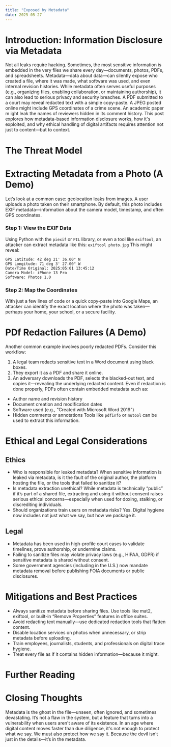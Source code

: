 ```yaml
---
title: "Exposed by Metadata"
date: 2025-05-27
---
```

# Introduction: Information Disclosure via Metadata
Not all leaks require hacking. Sometimes, the most sensitive information is embedded in the very files we share every day—documents, photos, PDFs, and spreadsheets. Metadata—data about data—can silently expose who created a file, where it was made, what software was used, and even internal revision histories.
While metadata often serves useful purposes (e.g., organizing files, enabling collaboration, or maintaining authorship), it can also lead to serious privacy and security breaches. A PDF submitted to a court may reveal redacted text with a simple copy-paste. A JPEG posted online might include GPS coordinates of a crime scene. An academic paper m ight leak the names of reviewers hidden in its comment history.
This post explores how metadata-based information disclosure works, how it's exploited, and why ethical handling of digital artifacts requires attention not just to content—but to context.

# The Threat Model

# Extracting Metadata from a Photo (A Demo)
Let’s look at a common case: geolocation leaks from images.
A user uploads a photo taken on their smartphone. By default, this photo includes EXIF metadata—information about the camera model, timestamp, and often GPS coordinates.
### Step 1: View the EXIF Data
Using Python with the ``piexif`` or ``PIL`` library, or even a tool like ``exiftool``, an attacker can extract metadata like this:
``exiftool photo.jpg``
This might reveal:
```
GPS Latitude: 42 deg 21' 36.00" N
GPS Longitude: 71 deg 3' 27.00" W
Date/Time Original: 2025:05:01 13:45:12
Camera Model: iPhone 13 Pro
Software: Photos 1.0
```
### Step 2: Map the Coordinates
With just a few lines of code or a quick copy-paste into Google Maps, an attacker can identify the exact location where the photo was taken—perhaps your home, your school, or a secure facility.

# PDf Redaction Failures (A Demo)
Another common example involves poorly redacted PDFs.
Consider this workflow:
1. A legal team redacts sensitive text in a Word document using black boxes.
2. They export it as a PDF and share it online.
3. An adversary downloads the PDF, selects the blacked-out text, and copies it—revealing the underlying redacted content.
Even if redaction is done properly, PDFs often contain embedded metadata such as:
- Author name and revision history
- Document creation and modification dates
- Software used (e.g., "Created with Microsoft Word 2019")
- Hidden comments or annotations
Tools like ``pdfinfo`` or ``mutool`` can be used to extract this information.

# Ethical and Legal Considerations
## Ethics
- Who is responsible for leaked metadata? When sensitive information is leaked via metadata, is it the fault of the original author, the platform hosting the file, or the tools that failed to sanitize it?
- Is metadata extraction unethical? While metadata is technically “public” if it’s part of a shared file, extracting and using it without consent raises serious ethical concerns—especially when used for doxing, stalking, or discrediting individuals.
- Should organizations train users on metadata risks? Yes. Digital hygiene now includes not just what we say, but how we package it.
  
## Legal
- Metadata has been used in high-profile court cases to validate timelines, prove authorship, or undermine claims.
- Failing to sanitize files may violate privacy laws (e.g., HIPAA, GDPR) if sensitive metadata is shared without consent.
- Some government agencies (including in the U.S.) now mandate metadata removal before publishing FOIA documents or public disclosures.

# Mitigations and Best Practices
- Always sanitize metadata before sharing files. Use tools like mat2, exiftool, or built-in “Remove Properties” features in office suites.
- Avoid redacting text manually—use dedicated redaction tools that flatten content.
- Disable location services on photos when unnecessary, or strip metadata before uploading.
- Train employees, journalists, students, and professionals on digital trace hygiene.
- Treat every file as if it contains hidden information—because it might.

# Further Reading

# Closing Thoughts
Metadata is the ghost in the file—unseen, often ignored, and sometimes devastating. It’s not a flaw in the system, but a feature that turns into a vulnerability when users aren't aware of its existence.
In an age where digital content moves faster than due diligence, it's not enough to protect what we say. We must also protect how we say it. Because the devil isn’t just in the details—it’s in the metadata.

